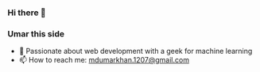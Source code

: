 ### Hi there 👋 
### Umar this side
  
- 🌱 Passionate about web development with a geek for machine learning <br>
- 📫 How to reach me: mdumarkhan.1207@gmail.com
